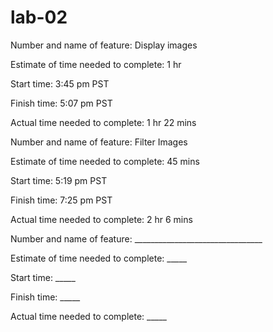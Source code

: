# lab-02

Number and name of feature: Display images

Estimate of time needed to complete: 1 hr

Start time: 3:45 pm PST

Finish time: 5:07 pm PST

Actual time needed to complete: 1 hr 22 mins


Number and name of feature: Filter Images

Estimate of time needed to complete: 45 mins

Start time: 5:19 pm PST

Finish time: 7:25 pm PST

Actual time needed to complete: 2 hr 6 mins



Number and name of feature: ________________________________

Estimate of time needed to complete: _____

Start time: _____

Finish time: _____

Actual time needed to complete: _____